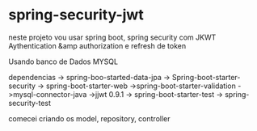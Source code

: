 # spring-security-jwt
neste projeto vou usar  spring boot, spring security com JKWT Aythentication &amp;amp authorization e refresh de token

Usando banco de Dados MYSQL

dependencias -> spring-boo-started-data-jpa
-> Spring-boot-starter-security
-> spring-boot-starter-web
->spring-boot-starter-validation
->mysql-connector-java
->jjwt <version>0.9.1</version>
-> spring-boot-starter-test
-> spring-security-test


comecei criando os model, repository, controller



